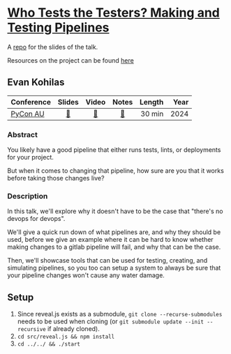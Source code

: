 # [Who Tests the Testers? Making and Testing Pipelines](https://ekohilas.github.io/who-tests-the-testers/)

A [repo](https://github.com/ekohilas/who-tests-the-testers) for the slides of the talk.

Resources on the project can be found [here](https://github.com/ekohilas/ci-test)

## Evan Kohilas

| Conference | Slides | Video | Notes | Length | Year |
|------------|:------:|:-----:|:-----:|-------:|-----:|
| [PyCon AU](https://2024.pycon.org.au/program/NUUJAN/) | [🔗](https://ekohilas.github.io/who-tests-the-testers/pycon-au-2024) | [🔗]() | [🔗]() | 30 min | 2024 |

### Abstract
You likely have a good pipeline that either runs tests, lints, or deployments for your project.

But when it comes to changing that pipeline, how sure are you that it works before taking those changes live?

### Description
In this talk, we'll explore why it doesn't have to be the case that "there's no devops for devops".

We'll give a quick run down of what pipelines are, and why they should be used, before we give an example where it can be hard to know whether making changes to a gitlab pipeline will fail, and why that can be the case.

Then, we'll showcase tools that can be used for testing, creating, and simulating pipelines, so you too can setup a system to always be sure that your pipeline changes won't cause any water damage.

## Setup 
1. Since reveal.js exists as a submodule, `git clone --recurse-submodules` needs to be used when cloning (or `git submodule update --init --recursive` if already cloned).
2. `cd src/reveal.js && npm install`
3. `cd ../../ && ./start`
